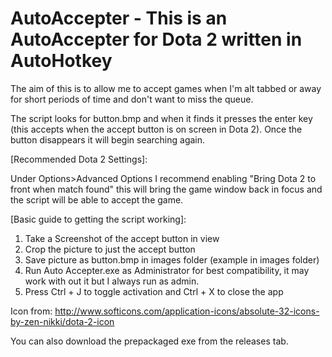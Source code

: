 # AutoAccepter - This is an AutoAccepter for Dota 2 written in AutoHotkey

The aim of this is to allow me to accept games when I'm alt tabbed or away for short periods of time and don't want to miss the queue.

The script looks for button.bmp and when it finds it presses the enter key (this accepts when the accept button is on screen in Dota 2).
Once the button disappears it will begin searching again.

[Recommended Dota 2 Settings]:

Under Options>Advanced Options I recommend enabling "Bring Dota 2 to front when match found" this will bring the game window back in focus and the script will be able to accept the game.

[Basic guide to getting the script working]:

1. Take a Screenshot of the accept button in view
2. Crop the picture to just the accept button
3. Save picture as button.bmp in images folder (example in images folder)
4. Run Auto Accepter.exe as Administrator for best compatibility, it may work with out it but I always run as admin.
5. Press Ctrl + J to toggle activation and Ctrl + X to close the app

Icon from: http://www.softicons.com/application-icons/absolute-32-icons-by-zen-nikki/dota-2-icon

You can also download the prepackaged exe from the releases tab.
